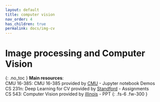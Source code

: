 ```yaml
---
layout: default
title: computer vision
nav_order: 4
has_children: true
permalink: docs/img-cv
---
```


# Image processing and Computer Vision
{: .no_toc }
**Main resources**:<br>
CMU 16-385: CMU 16-385 provided by [CMU](http://16385.courses.cs.cmu.edu/spring2022/) - Jupyter notebook Demos<br>
CS 231n: Deep Learning for CV provided by [Standford](http://cs231n.stanford.edu/) - Assignments<br>
CS 543: Computer Vision provided by [illinois](https://slazebni.cs.illinois.edu/fall21/) - PPT
{: .fs-6 .fw-300 }
